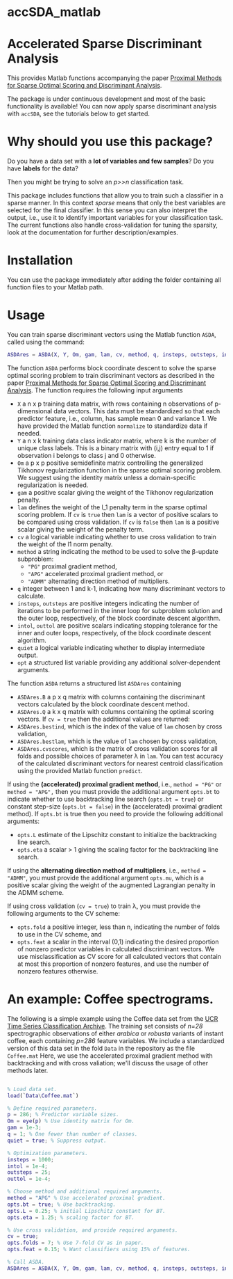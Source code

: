 # accSDA_matlab

# Accelerated Sparse Discriminant Analysis

This provides Matlab functions accompanying the paper [Proximal Methods for Sparse Optimal Scoring and Discriminant Analysis](https://arxiv.org/pdf/1705.07194.pdf).

The package is under continuous development and most of the basic functionality is available! You can now apply sparse discriminant analysis with `accSDA`, see the tutorials below to get started.

# Why should you use this package?

Do you have a data set with a **lot of variables and few samples**? Do you have **labels** for the data?

Then you might be trying to solve an *p>>n* classification task.

This package includes functions that allow you to train such a classifier in a sparse manner. In this context *sparse* means that only the best variables are selected for the final classifier. In this sense you can also interpret the output, i.e., use it to identify important variables for your classification task. The current functions also handle cross-validation for tuning the sparsity, look at the documentation for further description/examples.

# Installation
You can use the package immediately after adding the folder containing all function files to your Matlab path.

# Usage

You can train sparse discriminant vectors using the Matlab function `ASDA`, called using the command:
```Matlab
ASDAres = ASDA(X, Y, Om, gam, lam, cv, method, q, insteps, outsteps, intol, outtol, quiet, opts)
```
The function `ASDA` performs block coordinate descent to solve the sparse optimal scoring problem to train discriminant vectors as described in the paper [Proximal Methods for Sparse Optimal Scoring and Discriminant Analysis](https://arxiv.org/pdf/1705.07194.pdf). The function requires the following input arguments
* `X` a n x p training data matrix, with rows containing n observations of p-dimensional data vectors. This data must be standardized so that each predictor feature, i.e., column, has sample mean 0 and variance 1. We have provided the Matlab function `normalize` to standardize data if needed.
* `Y` a n x k training data class indicator matrix, where k is the number of unique class labels. This is a binary matrix with (i,j) entry equal to 1 if observation i belongs to class j and 0 otherwise.
* `Om` a p x p positive semidefinite matrix controlling the generalized Tikhonov regularization function in the sparse optimal scoring problem. We suggest using the identity matrix unless a domain-specific regularization is needed.
* `gam` a positive scalar giving the weight of the Tikhonov regularization penalty.
* `lam` defines the weight of the l_1 penalty term in the sparse optimal scoring problem. If `cv` is `true` then `lam` is a vector of positive scalars to be compared using cross validation. If `cv` is `false` then `lam` is a positive scalar giving the weight of the penalty term.
* `cv` a logical variable indicating whether to use cross validation to train the weight of the l1 norm penalty.
* `method` a string indicating the method to be used to solve the β-update subproblem:
  * `"PG"` proximal gradient method,
  * `"APG"`  accelerated proximal gradient method, or
  * `"ADMM"` alternating direction method of multipliers.
* `q` integer between 1 and k-1, indicating how many discriminant vectors to calculate.
* `insteps`, `outsteps` are positive integers indicating the number of iterations to be performed in the inner loop for subproblem solution and the outer loop, respectively, of the block coordinate descent algorithm.
* `intol`, `outtol` are positive scalars indicating stopping tolerance for the inner and outer loops, respectively, of the block coordinate descent algorithm.
* `quiet` a logical variable indicating whether to display intermediate output.
* `opt` a structured list variable providing any additional solver-dependent arguments.

The function `ASDA` returns a structured list `ASDAres` containing
* `ASDAres.B` a p x q matrix with columns containing the discriminant vectors calculated by the block coordinate descent method.
* `ASDAres.Q` a k x q matrix with columns containing the optimal scoring vectors.
If `cv = true` then the additional values are returned:
* `ASDAres.bestind`, which is the index of the value of `lam` chosen by cross validation,
* `ASDAres.bestlam`, which is the value of `lam` chosen by cross validation,
* `ASDAres.cvscores`, which is the matrix of cross validation scores for all folds and possible choices of parameter λ in `lam`.
You can test accuracy of the calculated discriminant vectors for nearest centroid classification using the provided Matlab function `predict`.

If using the **(accelerated) proximal gradient method**, i.e., `method = "PG"` or `method = "APG",` then you must provide the additional argument `opts.bt` to indicate whether to use backtracking line search (`opts.bt = true`) or constant step-size (`opts.bt = false`) in the (accelerated) proximal gradient method). If `opts.bt` is true then you need to provide the following additional arguments:
* `opts.L` estimate of the Lipschitz constant to initialize the backtracking line search.
* `opts.eta` a scalar > 1 giving the scaling factor for the backtracking line search.

If using the **alternating direction method of multipliers**, i.e., `method = "ADMM"`, you must provide the additional argument `opts.mu`, which is a positive scalar giving the weight of the augmented Lagrangian penalty in the ADMM scheme.

If using cross validation (`cv = true`) to train λ, you must provide the following arguments to the CV scheme:
* `opts.fold` a positive integer, less than n, indicating the number of folds to use in the CV scheme, and
* `opts.feat` a scalar in the interval (0,1) indicating the desired proportion of nonzero predictor variables in calculated discriminant vectors. We use misclassification as CV score for all calculated vectors that contain at most this proportion of nonzero features, and use the number of nonzero features otherwise.

# An example: Coffee spectrograms.

The following is a simple example using the Coffee data set from the [UCR Time Series Classification Archive](https://www.cs.ucr.edu/%7Eeamonn/time_series_data_2018/).
The training set consists of *n=28* spectrographic observations of either *arabica* or *robusta* variants of instant coffee, each containing *p=286* feature variables. We include a standardized version of this data set in the fold `Data` in the repository as the file `Coffee.mat`
Here, we use the accelerated proximal gradient method with backtracking and with cross valiation; we'll discuss the usage of other methods later.

```Matlab

% Load data set.
load(`Data\Coffee.mat`)

% Define required parameters.
p = 286; % Predictor variable sizes.
Om = eye(p) % Use identity matrix for Om.
gam = 1e-3;
q = 1; % One fewer than number of classes.
quiet = true; % Suppress output.

% Optimization parameters.
insteps = 1000;
intol = 1e-4;
outsteps = 25;
outtol = 1e-4;

% Choose method and additional required arguments.
method = "APG" % Use accelerated proximal gradient.
opts.bt = true; % Use backtracking.
opts.L = 0.25; % initial Lipschitz constant for BT.
opts.eta = 1.25; % scaling factor for BT.

% Use cross validation, and provide required arguments.
cv = true;
opts.folds = 7; % Use 7-fold CV as in paper.
opts.feat = 0.15; % Want classifiers using 15% of features.

% Call ASDA.
ASDAres = ASDA(X, Y, Om, gam, lam, cv, method, q, insteps, outsteps, intol, outtol, quiet, opts)
```
